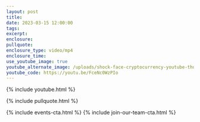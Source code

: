 ```yaml
---
layout: post
title:
date: 2023-03-15 12:00:00
tags:
excerpt:
enclosure:
pullquote:
enclosure_type: video/mp4
enclosure_time:
use_youtube_image: true
youtube_alternate_image: /uploads/shock-face-cryptocurrency-youtube-thumbnail-2-4.png
youtube_code: https://youtu.be/FceNc0WzPIo
---
```

{% include youtube.html %}

{% include pullquote.html %}

{% include events-cta.html %} {% include join-our-team-cta.html %}